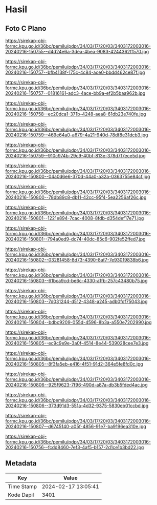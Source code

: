 # Hasil

## Foto C Plano

https://sirekap-obj-formc.kpu.go.id/36bc/pemilu/pdpr/34/03/17/20/03/3403172003016-20240216-150755--d4d24e6a-3dea-4bea-9083-4244362ff570.jpg

https://sirekap-obj-formc.kpu.go.id/36bc/pemilu/pdpr/34/03/17/20/03/3403172003016-20240216-150757--bfb4138f-175c-4c84-ace0-bbdd462ce87f.jpg

https://sirekap-obj-formc.kpu.go.id/36bc/pemilu/pdpr/34/03/17/20/03/3403172003016-20240216-150757--01816161-adc3-4ace-bb9a-ef2b5baa962b.jpg

https://sirekap-obj-formc.kpu.go.id/36bc/pemilu/pdpr/34/03/17/20/03/3403172003016-20240216-150758--ec20dca1-371b-4248-aea8-61db23e740fe.jpg

https://sirekap-obj-formc.kpu.go.id/36bc/pemilu/pdpr/34/03/17/20/03/3403172003016-20240216-150759--469e64a0-a679-4a21-940d-78df8e31dcb3.jpg

https://sirekap-obj-formc.kpu.go.id/36bc/pemilu/pdpr/34/03/17/20/03/3403172003016-20240216-150759--910c974b-29c9-40bf-813e-378d7f7ece5d.jpg

https://sirekap-obj-formc.kpu.go.id/36bc/pemilu/pdpr/34/03/17/20/03/3403172003016-20240216-150800--04a0d6e6-370d-44a0-a32a-0363755e84cf.jpg

https://sirekap-obj-formc.kpu.go.id/36bc/pemilu/pdpr/34/03/17/20/03/3403172003016-20240216-150800--78db89c8-db11-42cc-95f4-5ea2256af26c.jpg

https://sirekap-obj-formc.kpu.go.id/36bc/pemilu/pdpr/34/03/17/20/03/3403172003016-20240216-150801--1221e894-7cac-4008-8fdb-d354def17e71.jpg

https://sirekap-obj-formc.kpu.go.id/36bc/pemilu/pdpr/34/03/17/20/03/3403172003016-20240216-150801--794a0ed9-dc74-40dc-85c6-902fe52ffed7.jpg

https://sirekap-obj-formc.kpu.go.id/36bc/pemilu/pdpr/34/03/17/20/03/3403172003016-20240216-150802--03281458-8d73-4390-8af7-7e93019838b6.jpg

https://sirekap-obj-formc.kpu.go.id/36bc/pemilu/pdpr/34/03/17/20/03/3403172003016-20240216-150803--61bca9cd-be6c-4330-a1fb-257c43480b75.jpg

https://sirekap-obj-formc.kpu.go.id/36bc/pemilu/pdpr/34/03/17/20/03/3403172003016-20240216-150803--7d031244-d512-4348-a245-adb0fdf75043.jpg

https://sirekap-obj-formc.kpu.go.id/36bc/pemilu/pdpr/34/03/17/20/03/3403172003016-20240216-150804--bdbc9209-055d-4596-8b3a-a550e7202990.jpg

https://sirekap-obj-formc.kpu.go.id/36bc/pemilu/pdpr/34/03/17/20/03/3403172003016-20240216-150805--ec9c9e9e-3a0f-4514-8e44-539028cee7e3.jpg

https://sirekap-obj-formc.kpu.go.id/36bc/pemilu/pdpr/34/03/17/20/03/3403172003016-20240216-150805--8f3fa5eb-e416-4f51-91d2-364e5fe8fd0c.jpg

https://sirekap-obj-formc.kpu.go.id/36bc/pemilu/pdpr/34/03/17/20/03/3403172003016-20240216-150806--925f9623-7f96-490d-a87a-db3b5fded4ac.jpg

https://sirekap-obj-formc.kpu.go.id/36bc/pemilu/pdpr/34/03/17/20/03/3403172003016-20240216-150806--373d91d3-551a-4d32-9375-5830eb01ccbd.jpg

https://sirekap-obj-formc.kpu.go.id/36bc/pemilu/pdpr/34/03/17/20/03/3403172003016-20240216-150807--d6745140-a05f-4856-91e7-ba9196ea310e.jpg

https://sirekap-obj-formc.kpu.go.id/36bc/pemilu/pdpr/34/03/17/20/03/3403172003016-20240216-150756--fcdd8460-7ef3-4af5-b157-2d1ce1b3bd22.jpg


## Metadata

| Key        | Value               |
| ---------- | ------------------- |
| Time Stamp | 2024-02-17 13:05:41 |
| Kode Dapil | 3401                |



